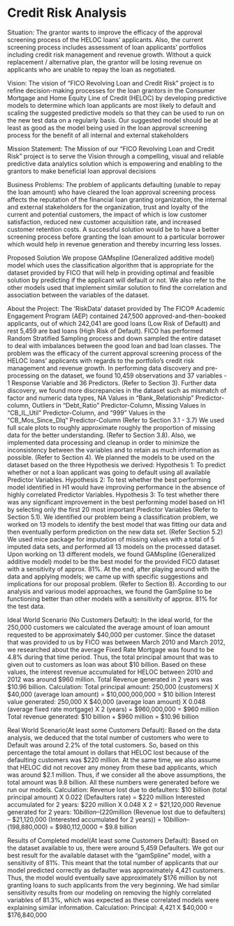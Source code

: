 # Credit Risk Analysis
Situation:
The grantor wants to improve the efficacy of the approval screening process of the HELOC loans’ applicants. Also, the current screening process includes assessment of loan applicants’ portfolios including credit risk management and revenue growth. Without a quick replacement / alternative plan, the grantor will be losing revenue on applicants who are unable to repay the loan as negotiated.

Vision: 
The vision of “FICO Revolving Loan and Credit Risk” project is to refine decision-making processes for the loan grantors in the Consumer Mortgage and Home Equity Line of Credit (HELOC) by developing predictive models to determine which loan applicants are most likely to default and scaling the suggested predictive models so that they can be used to run on the new test data on a regularly basis. Our suggested model should be at least as good as the model being used in the loan approval screening process for the benefit of all internal and external stakeholders

Mission Statement:
The Mission of our “FICO Revolving Loan and Credit Risk” project is to serve the Vision through a compelling, visual and reliable predictive data analytics solution which is empowering and enabling to the grantors to make beneficial loan approval decisions  

Business Problems:
The problem of applicants defaulting (unable to repay the loan amount) who have cleared the loan approval screening process affects the reputation of the financial loan granting organization, the internal and external stakeholders for the organization, trust and loyalty of the current and potential customers, the impact of which is low customer satisfaction, reduced new customer acquisition rate, and increased customer retention costs. A successful solution would be to have a better screening process before granting the loan amount to a particular borrower which would help in revenue generation and thereby incurring less losses. 

Proposed Solution
We propose GAMspline (Generalized additive model) model which uses the classification algorithm that is appropriate for the dataset provided by FICO that will help in providing optimal and feasible solution by predicting if the applicant will default or not. We also refer to the other models used that implement similar solution to find the correlation and association between the variables of the dataset. 

About the Project:
The ‘RiskData’ dataset provided by The FICO® Academic Engagement Program (AEP) contained 247,500 approved-and-then-booked applicants, out of which 242,041 are good loans (Low Risk of Default) and rest 5,459 are bad loans (High Risk of Default). FICO has performed Random Stratified Sampling process and down sampled the entire dataset to deal with imbalances between the good loan and bad loan classes.
The problem was the efficacy of the current approval screening process of the HELOC loans’ applicants with regards to the portfolio’s credit risk management and revenue growth. 
In performing data discovery and pre-processing on the dataset, we found 10,459 observations and 37 variables - 1 Response Variable and 36 Predictors. (Refer to Section 3). Further data discovery, we found more discrepancies in the dataset such as mismatch of factor and numeric data types, NA Values in “Bank_Relationship” Predictor-column, Outliers in “Debt_Ratio” Predictor-Column, Missing Values in “CB_IL_Util” Predictor-Column, and “999” Values in the “CB_Mos_Since_Dlq” Predictor-Column (Refer to Section 3.1 - 3.7)
We used full scale plots to roughly approximate roughly the proportion of missing data for the better understanding. (Refer to Section 3.8). Also, we implemented data processing and cleanup in order to minimize the inconsistency between the variables and to retain as much information as possible. (Refer to Section 4).
We planned the models to be used on the dataset based on the three Hypothesis we derived: 
		Hypothesis 1: To predict whether or not a loan applicant was going to default using all available Predictor Variables.
		Hypothesis 2: To test whether the best performing model identified in H1 would have improving performance in the absence of highly correlated Predictor Variables.
		Hypothesis 3: To test whether there was any significant improvement in the best performing model based on H1 by selecting only the first 20 most important Predictor Variables (Refer to Section 5.1).
We identified our problem being a classification problem, we worked on 13 models to identify the best model that was fitting our data and then eventually perform prediction on the new data set. (Refer Section 5.2)
We used mice package for imputation of missing values with a total of 5 imputed data sets, and performed all 13 models on the processed dataset. Upon working on 13 different models, we found GAMspline (Generalized additive model) model to be the best model for the provided FICO dataset with a sensitivity of approx. 81%. At the end, after playing around with the data and applying models; we came up with specific suggestions and implications for our proposal problem. (Refer to Section 8). According to our analysis and various model approaches, we found the GamSpline to be functioning better than other models with a sensitivity of approx. 81% for the test data.

Ideal World Scenario (No Customers Default): In the ideal world, for the 250,000 customers we calculated the average amount of loan amount requested to be approximately $40,000 per customer. Since the dataset that was provided to us by FICO was between March 2010 and March 2012, we researched about the average Fixed Rate Mortgage was found to be 4.8% during that time period. Thus, the total principal amount that was to given out to customers as loan was about $10 billion. Based on these values, the interest revenue accumulated for HELOC between 2010 and 2012 was around $960 million. Total Revenue generated in 2 years was $10.96 billion.
Calculation: 
Total principal amount: 250,000 (customers) X $40,000 (average loan amount) = $10,000,000,000 = $10 billion
Interest value generated: 250,000 X $40,000 (average loan amount) X 0.048 (average fixed rate mortgage) X 2 (years) = $960,000,000 = $960 million
Total revenue generated: $10 billion + $960 million = $10.96 billion

Real World Scenario(At least some Customers Default): Based on the data analysis, we deduced that the total number of customers who were to Default was around 2.2% of the total customers. So, based on this percentage the total amount in dollars that HELOC lost because of the defaulting customers was $220 million. At the same time, we also assume that HELOC did not recover any money from these bad applicants, which was around $2.1 million. Thus, if we consider all the above assumptions, the total amount was 9.8 billion. All these numbers were generated before we run our models. 
Calculation: 
Revenue lost due to defaulters: $10 billion (total principal amount) X 0.022 (Defaulters rate) = $220 million 
Interested accumulated for 2 years: $220 million X 0.048 X 2 = $21,120,000
Revenue generated for 2 years: $10 billion – ($220million (Revenue lost due to defaulters) – $21,120,000 (Interested accumulated for 2 years)) 
 = $10 billion – ($198,880,000) = $980,112,0000 = $9.8 billion

Results of Completed model(At least some Customers Default): Based on the dataset available to us, there were around 5,459 Defaulters. We got our best result for the available dataset with the “gamSpline” model, with a sensitivity of 81%. This meant that the total number of applicants that our model predicted correctly as defaulter was approximately 4,421 customers. 
	Thus, the model would eventually save approximately $176 million by not granting loans to such applicants from the very beginning. We had similar sensitivity results from our modeling on removing the highly correlated variables of 81.3%, which was expected as these correlated models were explaining similar information.
Calculation: 
Principal: 4,421 X $40,000 = $176,840,000
